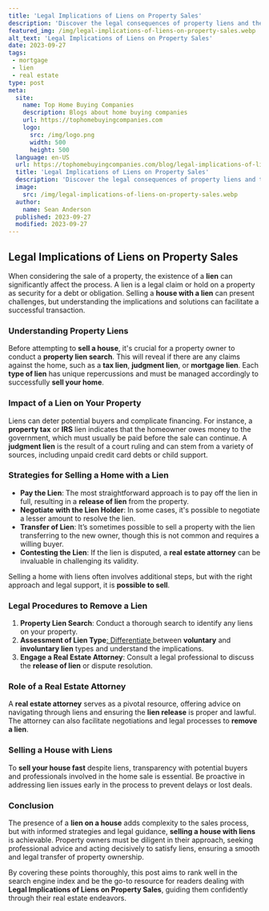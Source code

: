 ```yaml
---
title: 'Legal Implications of Liens on Property Sales'
description: 'Discover the legal consequences of property liens and their impact on sales. Gain insights into the potential hurdles and protect your investment.'
featured_img: /img/legal-implications-of-liens-on-property-sales.webp
alt_text: 'Legal Implications of Liens on Property Sales'
date: 2023-09-27
tags:
 - mortgage
 - lien
 - real estate
type: post
meta:
  site:
    name: Top Home Buying Companies
    description: Blogs about home buying companies
    url: https://tophomebuyingcompanies.com
    logo:
      src: /img/logo.png
      width: 500
      height: 500
  language: en-US
  url: https://tophomebuyingcompanies.com/blog/legal-implications-of-liens-on-property-sales
  title: 'Legal Implications of Liens on Property Sales'
  description: 'Discover the legal consequences of property liens and their impact on sales. Gain insights into the potential hurdles and protect your investment.'
  image:
    src: /img/legal-implications-of-liens-on-property-sales.webp
  author:
    name: Sean Anderson
  published: 2023-09-27
  modified: 2023-09-27
---
```



## Legal Implications of Liens on Property Sales

When considering the sale of a property, the existence of a **lien** can significantly affect the process. A lien is a legal claim or hold on a property as security for a debt or obligation. Selling a **house with a lien** can present challenges, but understanding the implications and solutions can facilitate a successful transaction.

### Understanding Property Liens

Before attempting to **sell a house**, it's crucial for a property owner to conduct a **property lien search**. This will reveal if there are any claims against the home, such as a **tax lien**, **judgment lien**, or **mortgage lien**. Each **type of lien** has unique repercussions and must be managed accordingly to successfully **sell your home**.

### Impact of a Lien on Your Property

Liens can deter potential buyers and complicate financing. For instance, a **property tax** or **IRS** lien indicates that the homeowner owes money to the government, which must usually be paid before the sale can continue. A **judgment lien** is the result of a court ruling and can stem from a variety of sources, including unpaid credit card debts or child support. 

### Strategies for Selling a Home with a Lien
  - **Pay the Lien**: The most straightforward approach is to pay off the lien in full, resulting in a **release of lien** from the property.
  - **Negotiate with the Lien Holder**: In some cases, it's possible to negotiate a lesser amount to resolve the lien.
  - **Transfer of Lien**: It’s sometimes possible to sell a property with the lien transferring to the new owner, though this is not common and requires a willing buyer.
  - **Contesting the Lien**: If the lien is disputed, a **real estate attorney** can be invaluable in challenging its validity.
   
Selling a home with liens often involves additional steps, but with the right approach and legal support, it is **possible to sell**.

### Legal Procedures to Remove a Lien

1. **Property Lien Search**: Conduct a thorough search to identify any liens on your property.
2. **Assessment of Lien Type**[:   Differentiate  ](https://tophomebuyingcompanies.com/blog/navigating-the-complexities-of-selling-a-liened-property)between **voluntary** and **involuntary lien** types and understand the implications.
3. **Engage a Real Estate Attorney**: Consult a legal professional to discuss the **release of lien** or dispute resolution.
   
### Role of a Real Estate Attorney

A **real estate attorney** serves as a pivotal resource, offering advice on navigating through liens and ensuring the **lien release** is proper and lawful. The attorney can also facilitate negotiations and legal processes to **remove a lien**.

### Selling a House with Liens

To **sell your house fast** despite liens, transparency with potential buyers and professionals involved in the home sale is essential. Be proactive in addressing lien issues early in the process to prevent delays or lost deals.

### Conclusion

The presence of a **lien on a house** adds complexity to the sales process, but with informed strategies and legal guidance, **selling a house with liens** is achievable. Property owners must be diligent in their approach, seeking professional advice and acting decisively to satisfy liens, ensuring a smooth and legal transfer of property ownership.

By covering these points thoroughly, this post aims to rank well in the search engine index and be the go-to resource for readers dealing with **Legal Implications of Liens on Property Sales**, guiding them confidently through their real estate endeavors.